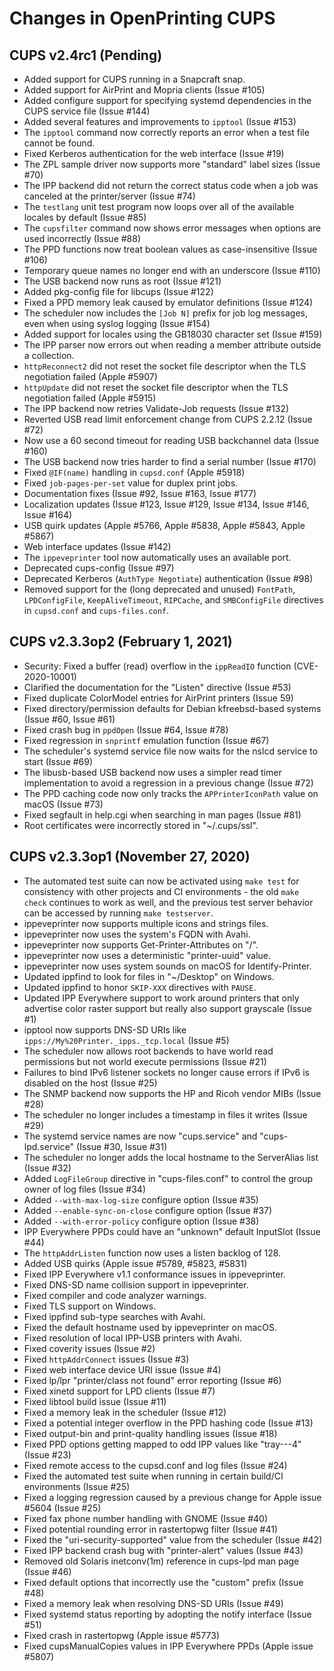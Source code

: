Changes in OpenPrinting CUPS
============================

CUPS v2.4rc1 (Pending)
----------------------

- Added support for CUPS running in a Snapcraft snap.
- Added support for AirPrint and Mopria clients (Issue #105)
- Added configure support for specifying systemd dependencies in the CUPS
  service file (Issue #144)
- Added several features and improvements to `ipptool` (Issue #153)
- The `ipptool` command now correctly reports an error when a test file cannot
  be found.
- Fixed Kerberos authentication for the web interface (Issue #19)
- The ZPL sample driver now supports more "standard" label sizes (Issue #70)
- The IPP backend did not return the correct status code when a job was canceled
  at the printer/server (Issue #74)
- The `testlang` unit test program now loops over all of the available locales
  by default (Issue #85)
- The `cupsfilter` command now shows error messages when options are used
  incorrectly (Issue #88)
- The PPD functions now treat boolean values as case-insensitive (Issue #106)
- Temporary queue names no longer end with an underscore (Issue #110)
- The USB backend now runs as root (Issue #121)
- Added pkg-config file for libcups (Issue #122)
- Fixed a PPD memory leak caused by emulator definitions (Issue #124)
- The scheduler now includes the `[Job N]` prefix for job log messages, even
  when using syslog logging (Issue #154)
- Added support for locales using the GB18030 character set (Issue #159)
- The IPP parser now errors out when reading a member attribute outside a
  collection.
- `httpReconnect2` did not reset the socket file descriptor when the TLS
  negotiation failed (Apple #5907)
- `httpUpdate` did not reset the socket file descriptor when the TLS
  negotiation failed (Apple #5915)
- The IPP backend now retries Validate-Job requests (Issue #132)
- Reverted USB read limit enforcement change from CUPS 2.2.12 (Issue #72)
- Now use a 60 second timeout for reading USB backchannel data (Issue #160)
- The USB backend now tries harder to find a serial number (Issue #170)
- Fixed `@IF(name)` handling in `cupsd.conf` (Apple #5918)
- Fixed `job-pages-per-set` value for duplex print jobs.
- Documentation fixes (Issue #92, Issue #163, Issue #177)
- Localization updates (Issue #123, Issue #129, Issue #134, Issue #146,
  Issue #164)
- USB quirk updates (Apple #5766, Apple #5838, Apple #5843, Apple #5867)
- Web interface updates (Issue #142)
- The `ippeveprinter` tool now automatically uses an available port.
- Deprecated cups-config (Issue #97)
- Deprecated Kerberos (`AuthType Negotiate`) authentication (Issue #98)
- Removed support for the (long deprecated and unused) `FontPath`,
  `LPDConfigFile`, `KeepAliveTimeout`, `RIPCache`, and `SMBConfigFile`
  directives in `cupsd.conf` and `cups-files.conf`.


CUPS v2.3.3op2 (February 1, 2021)
---------------------------------

- Security: Fixed a buffer (read) overflow in the `ippReadIO` function
  (CVE-2020-10001)
- Clarified the documentation for the "Listen" directive (Issue #53)
- Fixed duplicate ColorModel entries for AirPrint printers (Issue 59)
- Fixed directory/permission defaults for Debian kfreebsd-based systems
  (Issue #60, Issue #61)
- Fixed crash bug in `ppdOpen` (Issue #64, Issue #78)
- Fixed regression in `snprintf` emulation function (Issue #67)
- The scheduler's systemd service file now waits for the nslcd service to start
  (Issue #69)
- The libusb-based USB backend now uses a simpler read timer implementation to
  avoid a regression in a previous change (Issue #72)
- The PPD caching code now only tracks the `APPrinterIconPath` value on macOS
  (Issue #73)
- Fixed segfault in help.cgi when searching in man pages (Issue #81)
- Root certificates were incorrectly stored in "~/.cups/ssl".


CUPS v2.3.3op1 (November 27, 2020)
----------------------------------

- The automated test suite can now be activated using `make test` for
  consistency with other projects and CI environments - the old `make check`
  continues to work as well, and the previous test server behavior can be
  accessed by running `make testserver`.
- ippeveprinter now supports multiple icons and strings files.
- ippeveprinter now uses the system's FQDN with Avahi.
- ippeveprinter now supports Get-Printer-Attributes on "/".
- ippeveprinter now uses a deterministic "printer-uuid" value.
- ippeveprinter now uses system sounds on macOS for Identify-Printer.
- Updated ippfind to look for files in "~/Desktop" on Windows.
- Updated ippfind to honor `SKIP-XXX` directives with `PAUSE`.
- Updated IPP Everywhere support to work around printers that only advertise
  color raster support but really also support grayscale (Issue #1)
- ipptool now supports DNS-SD URIs like `ipps://My%20Printer._ipps._tcp.local`
  (Issue #5)
- The scheduler now allows root backends to have world read permissions but not
  world execute permissions (Issue #21)
- Failures to bind IPv6 listener sockets no longer cause errors if IPv6 is
  disabled on the host (Issue #25)
- The SNMP backend now supports the HP and Ricoh vendor MIBs (Issue #28)
- The scheduler no longer includes a timestamp in files it writes (Issue #29)
- The systemd service names are now "cups.service" and "cups-lpd.service"
  (Issue #30, Issue #31)
- The scheduler no longer adds the local hostname to the ServerAlias list
  (Issue #32)
- Added `LogFileGroup` directive in "cups-files.conf" to control the group
  owner of log files (Issue #34)
- Added `--with-max-log-size` configure option (Issue #35)
- Added `--enable-sync-on-close` configure option (Issue #37)
- Added `--with-error-policy` configure option (Issue #38)
- IPP Everywhere PPDs could have an "unknown" default InputSlot (Issue #44)
- The `httpAddrListen` function now uses a listen backlog of 128.
- Added USB quirks (Apple issue #5789, #5823, #5831)
- Fixed IPP Everywhere v1.1 conformance issues in ippeveprinter.
- Fixed DNS-SD name collision support in ippeveprinter.
- Fixed compiler and code analyzer warnings.
- Fixed TLS support on Windows.
- Fixed ippfind sub-type searches with Avahi.
- Fixed the default hostname used by ippeveprinter on macOS.
- Fixed resolution of local IPP-USB printers with Avahi.
- Fixed coverity issues (Issue #2)
- Fixed `httpAddrConnect` issues (Issue #3)
- Fixed web interface device URI issue (Issue #4)
- Fixed lp/lpr "printer/class not found" error reporting (Issue #6)
- Fixed xinetd support for LPD clients (Issue #7)
- Fixed libtool build issue (Issue #11)
- Fixed a memory leak in the scheduler (Issue #12)
- Fixed a potential integer overflow in the PPD hashing code (Issue #13)
- Fixed output-bin and print-quality handling issues (Issue #18)
- Fixed PPD options getting mapped to odd IPP values like "tray---4" (Issue #23)
- Fixed remote access to the cupsd.conf and log files (Issue #24)
- Fixed the automated test suite when running in certain build/CI environments
  (Issue #25)
- Fixed a logging regression caused by a previous change for Apple issue #5604
  (Issue #25)
- Fixed fax phone number handling with GNOME (Issue #40)
- Fixed potential rounding error in rastertopwg filter (Issue #41)
- Fixed the "uri-security-supported" value from the scheduler (Issue #42)
- Fixed IPP backend crash bug with "printer-alert" values (Issue #43)
- Removed old Solaris inetconv(1m) reference in cups-lpd man page (Issue #46)
- Fixed default options that incorrectly use the "custom" prefix (Issue #48)
- Fixed a memory leak when resolving DNS-SD URIs (Issue #49)
- Fixed systemd status reporting by adopting the notify interface (Issue #51)
- Fixed crash in rastertopwg (Apple issue #5773)
- Fixed cupsManualCopies values in IPP Everywhere PPDs (Apple issue #5807)
